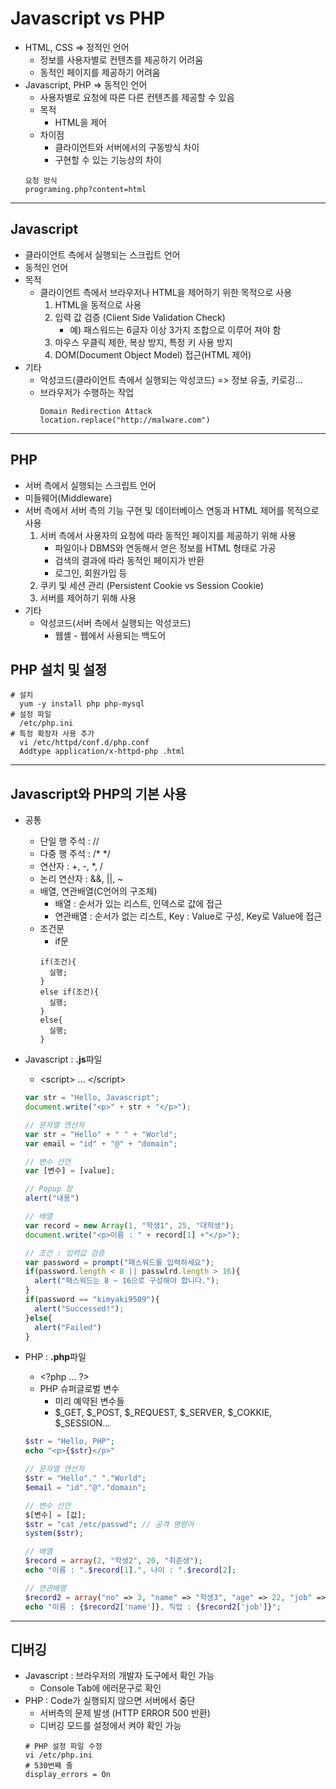 # Javascript vs PHP
- HTML, CSS => 정적인 언어
  - 정보를 사용자별로 컨텐츠를 제공하기 어려움
  - 동적인 페이지를 제공하기 어려움
- Javascript, PHP => 동적인 언어
  - 사용자별로 요청에 따른 다른 컨텐츠를 제공할 수 있음
  - 목적
    - HTML을 제어
  - 차이점
    - 클라이언트와 서버에서의 구동방식 차이
    - 구현할 수 있는 기능상의 차이
  ~~~GET
  요청 방식
  programing.php?content=html
  ~~~
***
## Javascript
- 클라이언트 측에서 실행되는 스크립트 언어
- 동적인 언어
- 목적
  - 클라이언트 측에서 브라우저나 HTML을 제어하기 위한 목적으로 사용
    1. HTML을 동적으로 사용
    2. 입력 값 검증 (Client Side Validation Check)
        - 예) 패스워드는 6글자 이상 3가지 조합으로 이루어 져야 함
    3. 마우스 우클릭 제한, 복상 방지, 특정 키 사용 방지
    4. DOM(Document Object Model) 접근(HTML 제어)
- 기타
  - 악성코드(클라이언트 측에서 실행되는 악성코드) => 정보 유출, 키로깅...
  - 브라우저가 수행하는 작업
    ```
    Domain Redirection Attack
    location.replace("http://malware.com")
    ```
***
## PHP
- 서버 측에서 실행되는 스크립트 언어
- 미들웨어(Middleware)
- 서버 측에서 서버 측의 기능 구현 및 데이터베이스 연동과 HTML 제어를 목적으로 사용
  1. 서버 측에서 사용자의 요청에 따라 동적인 페이지를 제공하기 위해 사용
      - 파일이나 DBMS와 연동해서 얻은 정보를 HTML 형태로 가공
      - 검색의 결과에 따라 동적인 페이지가 반환
      - 로그인, 회원가입 등
  2. 쿠키 및 세션 관리 (Persistent Cookie vs Session Cookie)
  3. 서버를 제어하기 위해 사용
- 기타
  - 악성코드(서버 측에서 실행되는 악성코드)
    - 웹셸 - 웹에서 사용되는 백도어
## PHP 설치 및 설정
  ```
  # 설치
    yum -y install php php-mysql
  # 설정 파일
    /etc/php.ini
  # 특정 확장자 사용 추가
    vi /etc/httpd/conf.d/php.conf
    Addtype application/x-httpd-php .html
  ```
***
## Javascript와 PHP의 기본 사용
- 공통
  - 단일 행 주석 : \/\/
  - 다중 행 주석 : \/* \*/
  - 연산자 : +, -, \*, /
  - 논리 연산자 : &&, ||, ~
  - 배열, 연관배열(C언어의 구조체)
    - 배열 : 순서가 있는 리스트, 인덱스로 값에 접근
    - 연관배열 : 순서가 없는 리스트, Key : Value로 구성, Key로 Value에 접근
  - 조건문
    - if문
    ```
    if(조건){
      실행;
    }
    else if(조건){
      실행;
    }
    else{
      실행;
    }
    ```

- Javascript : <strong>.js</strong>파일
  - &lt;script&gt; ... &lt;/script&gt;
  ~~~ Javascript
  var str = "Hello, Javascript";
  document.write("<p>" + str + "</p>");

  // 문자열 연산자
  var str = "Hello" + " " + "World";
  var email = "id" + "@" + "domain";

  // 변수 선언
  var [변수] = [value];

  // Popup 창
  alert("내용")

  // 배열
  var record = new Array(1, "학생1", 25, "대학생");
  document.write("<p>이름 : " + record[1] +"</p>");

  // 조건 : 입력값 검증
  var password = prompt("패스워드를 입력하세요");
  if(password.length < 8 || passwlrd.length > 16){
    alert("패스워드는 8 ~ 16으로 구성해야 합니다.");
  }
  if(password == "kimyaki9509"){
    alert("Successed!");
  }else{
    alert("Failed")
  }
  ~~~

- PHP : <strong>.php</strong>파일
  - &lt;?php ... ?&gt;
  - PHP 슈퍼글로벌 변수
    - 미리 예약된 변수들
    - \$\_GET, \$\_POST, \$\_REQUEST, \$\_SERVER, \$\_COKKIE, \$\_SESSION...
  ~~~ PHP
  $str = "Hello, PHP";
  echo "<p>{$str}</p>"

  // 문자열 연산자
  $str = "Hello"." "."World";
  $email = "id"."@"."domain";

  // 변수 선언
  $[변수] = [값];
  $str = "cat /etc/passwd"; // 공격 명령어
  system($str);

  // 배열
  $record = array(2, "학생2", 20, "취준생");
  echo "이름 : ".$record[1].", 나이 : ".$record[2];

  // 연관배열
  $record2 = array("no" => 3, "name" => "학생3", "age" => 22, "job" => "개발자");
  echo "이름 : {$record2['name']}, 직업 : {$record2['job']}";
  ~~~
***
## 디버깅
- Javascript : 브라우저의 개발자 도구에서 확인 가능
  - Console Tab에 에러문구로 확인
- PHP : Code가 실행되지 않으면 서버에서 중단
  - 서버측의 문제 발생 (HTTP ERROR 500 반환)
  - 디버깅 모드를 설정에서 켜야 확인 가능
  ```
  # PHP 설정 파일 수정
  vi /etc/php.ini
  # 530번째 줄
  display_errors = On
  ```
